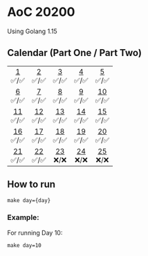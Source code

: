 # AoC 20200

Using Golang 1.15

## Calendar (Part One / Part Two)

 |  |  |  |  |  |  
:-: | :-: | :-: | :-: | :-: |
[1](day01)<br>✅/✅ | [2](day02)<br>✅/✅ | [3](day03)<br>✅/✅  | [4](day04)<br>✅/✅  | [5](day05)<br>✅/✅  
[6](day06)<br>✅/✅ | [7](day07)<br>✅/✅ | [8](day08)<br>✅/✅  | [9](day09)<br>✅/✅  | [10](day10)<br>✅/✅  
[11](day11)<br>✅/✅ | [12](day12)<br>✅/✅ | [13](day13)<br>✅/✅  | [14](day14)<br>✅/✅  | [15](day15)<br>✅/✅  
[16](day16)<br>✅/✅ | [17](day17)<br>✅/✅ | [18](day18)<br>✅/✅  | [19](day19)<br>✅/✅  | [20](day20)<br>✅/✅  
[21](day21)<br>✅/✅ | [22](day22)<br>✅/✅ | [23](day23)<br>❌/❌  | [24](day24)<br>❌/❌  | [25](day25)<br>❌/❌  

## How to run
```
make day={day}
```

### Example:

For running Day 10:
```
make day=10
```
